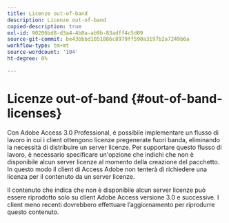 ```yaml
---
title: Licenze out-of-band
description: Licenze out-of-band
copied-description: true
exl-id: 90206bd8-d3a4-4b8a-ab9b-83adff4c5d09
source-git-commit: be43bbbd1051886c8979ff590a3197b2a7249b6a
workflow-type: tm+mt
source-wordcount: '104'
ht-degree: 0%

---
```


# Licenze out-of-band {#out-of-band-licenses}

Con Adobe Access 3.0 Professional, è possibile implementare un flusso di lavoro in cui i client ottengono licenze pregenerate fuori banda, eliminando la necessità di distribuire un server licenze. Per supportare questo flusso di lavoro, è necessario specificare un&#39;opzione che indichi che non è disponibile alcun server licenze al momento della creazione del pacchetto. In questo modo il client di Access Adobe non tenterà di richiedere una licenza per il contenuto da un server licenze.

Il contenuto che indica che non è disponibile alcun server licenze può essere riprodotto solo su client Adobe Access versione 3.0 e successive. I client meno recenti dovrebbero effettuare l’aggiornamento per riprodurre questo contenuto.

